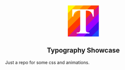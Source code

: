 <p align="center">
  <a href="https://rudotriton.github.io/typography-showcase/">
    <img height="100" src="https://raw.githubusercontent.com/rudotriton/typography-showcase/master/ts-512x512.png">
  </a>
</p>

<h2 align="center"><strong>Typography Showcase</strong></h2>

Just a repo for some css and animations.
